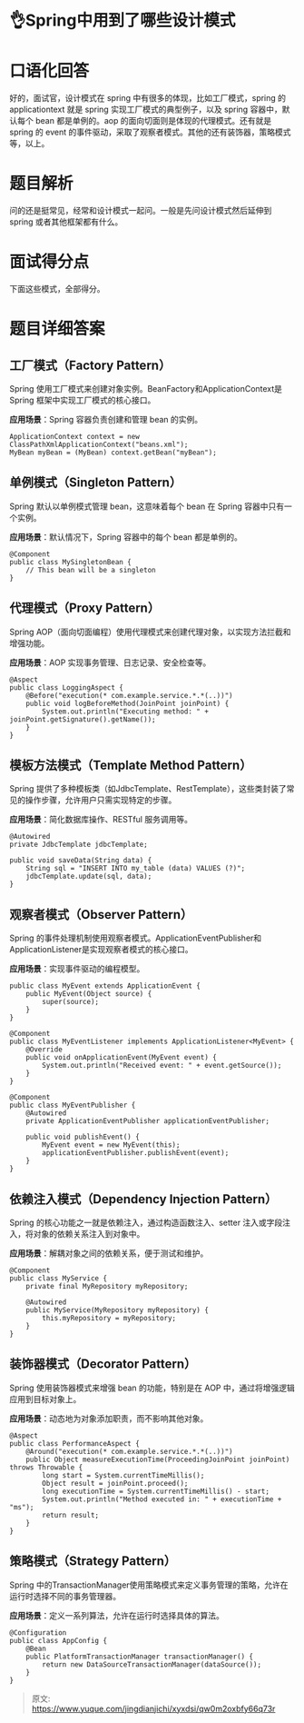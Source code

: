 # 👌Spring中用到了哪些设计模式

# 口语化回答
好的，面试官，设计模式在 spring 中有很多的体现，比如工厂模式，spring 的 applicationtext 就是 spring 实现工厂模式的典型例子，以及 spring 容器中，默认每个 bean 都是单例的。aop 的面向切面则是体现的代理模式。还有就是 spring 的 event 的事件驱动，采取了观察者模式。其他的还有装饰器，策略模式等，以上。

# 题目解析
问的还是挺常见，经常和设计模式一起问。一般是先问设计模式然后延伸到 spring 或者其他框架都有什么。

# 面试得分点
下面这些模式，全部得分。

# 题目详细答案
## 工厂模式（Factory Pattern）
Spring 使用工厂模式来创建对象实例。BeanFactory和ApplicationContext是 Spring 框架中实现工厂模式的核心接口。

**应用场景**：Spring 容器负责创建和管理 bean 的实例。

```plain
ApplicationContext context = new ClassPathXmlApplicationContext("beans.xml");
MyBean myBean = (MyBean) context.getBean("myBean");
```

## 单例模式（Singleton Pattern）
Spring 默认以单例模式管理 bean，这意味着每个 bean 在 Spring 容器中只有一个实例。

**应用场景**：默认情况下，Spring 容器中的每个 bean 都是单例的。

```plain
@Component
public class MySingletonBean {
    // This bean will be a singleton
}
```

## 代理模式（Proxy Pattern）
Spring AOP（面向切面编程）使用代理模式来创建代理对象，以实现方法拦截和增强功能。

**应用场景**：AOP 实现事务管理、日志记录、安全检查等。

```plain
@Aspect
public class LoggingAspect {
    @Before("execution(* com.example.service.*.*(..))")
    public void logBeforeMethod(JoinPoint joinPoint) {
        System.out.println("Executing method: " + joinPoint.getSignature().getName());
    }
}
```

## 模板方法模式（Template Method Pattern）
Spring 提供了多种模板类（如JdbcTemplate、RestTemplate），这些类封装了常见的操作步骤，允许用户只需实现特定的步骤。

**应用场景**：简化数据库操作、RESTful 服务调用等。

```plain
@Autowired
private JdbcTemplate jdbcTemplate;

public void saveData(String data) {
    String sql = "INSERT INTO my_table (data) VALUES (?)";
    jdbcTemplate.update(sql, data);
}
```

## 观察者模式（Observer Pattern）
Spring 的事件处理机制使用观察者模式。ApplicationEventPublisher和ApplicationListener是实现观察者模式的核心接口。

**应用场景**：实现事件驱动的编程模型。

```plain
public class MyEvent extends ApplicationEvent {
    public MyEvent(Object source) {
        super(source);
    }
}

@Component
public class MyEventListener implements ApplicationListener<MyEvent> {
    @Override
    public void onApplicationEvent(MyEvent event) {
        System.out.println("Received event: " + event.getSource());
    }
}

@Component
public class MyEventPublisher {
    @Autowired
    private ApplicationEventPublisher applicationEventPublisher;

    public void publishEvent() {
        MyEvent event = new MyEvent(this);
        applicationEventPublisher.publishEvent(event);
    }
}
```

## 依赖注入模式（Dependency Injection Pattern）
Spring 的核心功能之一就是依赖注入，通过构造函数注入、setter 注入或字段注入，将对象的依赖关系注入到对象中。

**应用场景**：解耦对象之间的依赖关系，便于测试和维护。

```plain
@Component
public class MyService {
    private final MyRepository myRepository;

    @Autowired
    public MyService(MyRepository myRepository) {
        this.myRepository = myRepository;
    }
}
```

## 装饰器模式（Decorator Pattern）
Spring 使用装饰器模式来增强 bean 的功能，特别是在 AOP 中，通过将增强逻辑应用到目标对象上。

**应用场景**：动态地为对象添加职责，而不影响其他对象。

```plain
@Aspect
public class PerformanceAspect {
    @Around("execution(* com.example.service.*.*(..))")
    public Object measureExecutionTime(ProceedingJoinPoint joinPoint) throws Throwable {
        long start = System.currentTimeMillis();
        Object result = joinPoint.proceed();
        long executionTime = System.currentTimeMillis() - start;
        System.out.println("Method executed in: " + executionTime + "ms");
        return result;
    }
}
```

## 策略模式（Strategy Pattern）
Spring 中的TransactionManager使用策略模式来定义事务管理的策略，允许在运行时选择不同的事务管理器。

**应用场景**：定义一系列算法，允许在运行时选择具体的算法。

```plain
@Configuration
public class AppConfig {
    @Bean
    public PlatformTransactionManager transactionManager() {
        return new DataSourceTransactionManager(dataSource());
    }
}
```



> 原文: <https://www.yuque.com/jingdianjichi/xyxdsi/qw0m2oxbfy66q73r>